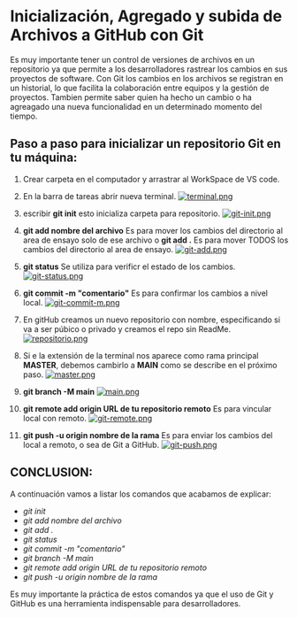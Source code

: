 # Inicialización, Agregado y subida de Archivos a GitHub con Git



Es muy importante tener un control de versiones de archivos en un repositorio ya que permite a los desarrolladores rastrear los cambios en sus proyectos de software. Con Git los cambios en los archivos se registran en un historial, lo que facilita la colaboración entre equipos y la gestión de proyectos.
Tambien permite saber quien ha hecho un cambio o ha agreagado una nueva funcionalidad en un determinado momento del tiempo.

## Paso a paso para inicializar un repositorio Git en tu máquina:

1. Crear carpeta en el computador y arrastrar al WorkSpace de VS code.
 
2. En la barra de tareas abrir nueva terminal.
[![terminal.png](https://i.postimg.cc/HnmwbyhH/terminal.png)](https://postimg.cc/k6jRmBCh)

3. escribir **git init** esto inicializa carpeta para repositorio. 
[![git-init.png](https://i.postimg.cc/d3nydSCm/git-init.png)](https://postimg.cc/QK9CZm0H)

4. **git add nombre del archivo**  Es para mover los cambios del directorio al area de ensayo solo de ese archivo o **git add .** Es para mover TODOS los cambios del directorio al area de ensayo.
[![git-add.png](https://i.postimg.cc/FRNzZVNP/git-add.png)](https://postimg.cc/R3pvCf3f)

5. **git status** Se utiliza para verificr el estado de los cambios.
[![git-status.png](https://i.postimg.cc/0Nqyk0M8/git-status.png)](https://postimg.cc/cvXSTYBj)

6. **git commit -m "comentario"** Es para confirmar los cambios a nivel local.
[![git-commit-m.png](https://i.postimg.cc/PrgtyQMm/git-commit-m.png)](https://postimg.cc/tYzQCPwT)

7. En gitHub creamos un nuevo repositorio con nombre, especificando si va a ser púbico o privado y creamos el repo sin ReadMe.
[![repositorio.png](https://i.postimg.cc/TY6xW329/repositorio.png)](https://postimg.cc/WtXCBjkF)

8. Si e la extensión de la terminal nos aparece como rama principal **MASTER**, debemos cambirlo a **MAIN** como se describe en el próximo paso.
[![master.png](https://i.postimg.cc/HWQDH107/master.png)](https://postimg.cc/Lh60B7bH)

9. **git branch -M main**
[![main.png](https://i.postimg.cc/DwpR5vhR/main.png)](https://postimg.cc/JsJTzWGQ)

10. **git remote add origin URL de tu repositorio remoto** Es para vincular local con remoto.
[![git-remote.png](https://i.postimg.cc/26rdZWJY/git-remote.png)](https://postimg.cc/FfCJtYNC)

11. **git push -u origin nombre de la rama** Es para enviar los cambios del local a remoto, o sea de Git a GitHub.
[![git-push.png](https://i.postimg.cc/KYyB6LmT/git-push.png)](https://postimg.cc/fVBVXVtW)

## CONCLUSION:
A continuación vamos a listar los comandos que acabamos de explicar:
* *git init*
* *git add nombre del archivo*
* *git add .*
* *git status*
* *git commit -m "comentario"*
* *git branch -M main*
* *git remote add origin URL de tu repositorio remoto*
* *git push -u origin nombre de la rama*

Es muy importante la práctica de estos comandos ya que el uso de Git y GitHub es una herramienta indispensable para desarrolladores.